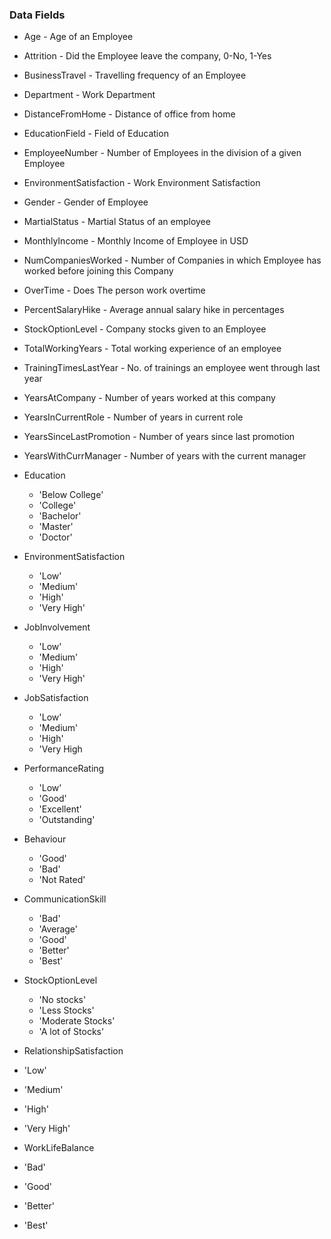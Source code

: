 ### Data Fields

- Age - Age of an Employee

- Attrition - Did the Employee leave the company, 0-No, 1-Yes

- BusinessTravel - Travelling frequency of an Employee

- Department - Work Department

- DistanceFromHome - Distance of office from home

- EducationField - Field of Education

- EmployeeNumber - Number of Employees in the division of a given Employee

- EnvironmentSatisfaction - Work Environment Satisfaction

- Gender - Gender of Employee

- MartialStatus - Martial Status of an employee

- MonthlyIncome - Monthly Income of Employee in USD

- NumCompaniesWorked - Number of Companies in which Employee has worked before joining this Company

- OverTime - Does The person work overtime

- PercentSalaryHike - Average annual salary hike in percentages

- StockOptionLevel - Company stocks given to an Employee

- TotalWorkingYears - Total working experience of an employee

- TrainingTimesLastYear - No. of trainings an employee went through last year

- YearsAtCompany - Number of years worked at this company

- YearsInCurrentRole - Number of years in current role

- YearsSinceLastPromotion - Number of years since last promotion

- YearsWithCurrManager - Number of years with the current manager

- Education
  - 'Below College'
  - 'College'
  - 'Bachelor'
  - 'Master'
  - 'Doctor'

- EnvironmentSatisfaction

  - 'Low'
  - 'Medium'
  - 'High'
  - 'Very High'

- JobInvolvement

  - 'Low'
  - 'Medium'
  - 'High'
  - 'Very High'

- JobSatisfaction

  - 'Low'
  - 'Medium'
  - 'High'
  - 'Very High

- PerformanceRating

  - 'Low'
  - 'Good'
  - 'Excellent'
  - 'Outstanding'

- Behaviour

  - 'Good'
  - 'Bad'
  - 'Not Rated'

- CommunicationSkill

  - 'Bad'
  - 'Average'
  - 'Good'
  - 'Better'
  - 'Best'

- StockOptionLevel

  - 'No stocks'
  - 'Less Stocks'
  - 'Moderate Stocks'
  - 'A lot of Stocks'
- RelationshipSatisfaction
 
 - 'Low'
 - 'Medium'
 - 'High'
 - 'Very High'

- WorkLifeBalance

 - 'Bad'
 - 'Good'
 - 'Better'
 - 'Best'

